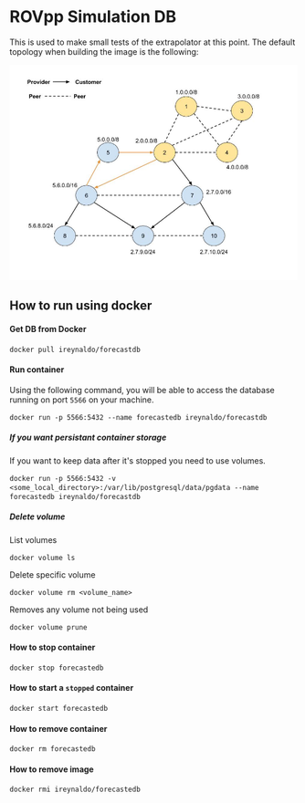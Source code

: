 # ROVpp Simulation DB

This is used to make small tests of the extrapolator at this point.
The default topology when building the image is the following:

![default_topology](./readme_media/strongly_connected_component.jpg)

## How to run using docker


#### Get DB from Docker

```
docker pull ireynaldo/forecastdb
```

#### Run container

Using the following command, you will be able to access the database running on port `5566` on your machine.

```
docker run -p 5566:5432 --name forecastedb ireynaldo/forecastdb
```

##### If you want persistant container storage

If you want to keep data after it's stopped you need to use volumes.

```
docker run -p 5566:5432 -v <some_local_directory>:/var/lib/postgresql/data/pgdata --name forecastedb ireynaldo/forecastdb
```

##### Delete volume

List volumes
```
docker volume ls
```

Delete specific volume
```
docker volume rm <volume_name>
```

Removes any volume not being used
```
docker volume prune
```

#### How to stop container

```
docker stop forecastedb
```

#### How to start a `stopped` container

```
docker start forecastedb
```

#### How to remove container

```
docker rm forecastedb
```

#### How to remove image

```
docker rmi ireynaldo/forecastedb
```

